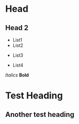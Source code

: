 # Head
## Head 2
- List1
- List2
+ List3
* List4

*Italics*
**Bold**

Test Heading
============

Another test heading
--------------------
